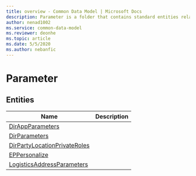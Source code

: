 ```yaml
---
title: overview - Common Data Model | Microsoft Docs
description: Parameter is a folder that contains standard entities related to the Common Data Model.
author: nenad1002
ms.service: common-data-model
ms.reviewer: deonhe
ms.topic: article
ms.date: 5/5/2020
ms.author: nebanfic
---
```


# Parameter


## Entities

|Name|Description|
|---|---|
|[DirAppParameters](DirAppParameters.md)||
|[DirParameters](DirParameters.md)||
|[DirPartyLocationPrivateRoles](DirPartyLocationPrivateRoles.md)||
|[EPPersonalize](EPPersonalize.md)||
|[LogisticsAddressParameters](LogisticsAddressParameters.md)||
